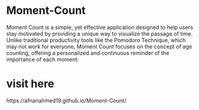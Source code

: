 # Moment-Count
Moment Count is a simple, yet effective application designed to help users stay motivated by providing a unique way to visualize the passage of time. Unlike traditional productivity tools like the Pomodoro Technique, which may not work for everyone, Moment Count focuses on the concept of age counting, offering a personalized and continuous reminder of the importance of each moment.

<h1>visit here</h1> https://afnanahmed19.github.io/Moment-Count/

